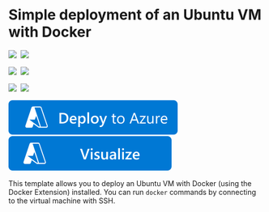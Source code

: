 # Simple deployment of an Ubuntu VM with Docker

<IMG SRC="https://azurequickstartsservice.blob.core.windows.net/badges/docker-simple-on-ubuntu/PublicLastTestDate.svg" />&nbsp;
<IMG SRC="https://azurequickstartsservice.blob.core.windows.net/badges/docker-simple-on-ubuntu/PublicDeployment.svg" />&nbsp;

<IMG SRC="https://azurequickstartsservice.blob.core.windows.net/badges/docker-simple-on-ubuntu/FairfaxLastTestDate.svg" />&nbsp;
<IMG SRC="https://azurequickstartsservice.blob.core.windows.net/badges/docker-simple-on-ubuntu/FairfaxDeployment.svg" />&nbsp;

<IMG SRC="https://azurequickstartsservice.blob.core.windows.net/badges/docker-simple-on-ubuntu/BestPracticeResult.svg" />&nbsp;
<IMG SRC="https://azurequickstartsservice.blob.core.windows.net/badges/docker-simple-on-ubuntu/CredScanResult.svg" />&nbsp;

<a href="https://portal.azure.com/#create/Microsoft.Template/uri/https%3A%2F%2Fraw.githubusercontent.com%2Fazure%2Fazure-quickstart-templates%2Fmaster%2Fdocker-simple-on-ubuntu%2Fazuredeploy.json" target="_blank">
    <img src="https://raw.githubusercontent.com/Azure/azure-quickstart-templates/master/1-CONTRIBUTION-GUIDE/images/deploytoazure.svg"/>
</a>
<a href="http://armviz.io/#/?load=https%3A%2F%2Fraw.githubusercontent.com%2Fazure%2Fazure-quickstart-templates%2Fmaster%2Fdocker-simple-on-ubuntu%2Fazuredeploy.json" target="_blank">
    <img src="https://raw.githubusercontent.com/Azure/azure-quickstart-templates/master/1-CONTRIBUTION-GUIDE/images/visualizebutton.svg"/>
</a>

This template allows you to deploy an Ubuntu VM with Docker (using the Docker Extension) installed.
You can run `docker` commands by connecting to the virtual machine with SSH.

